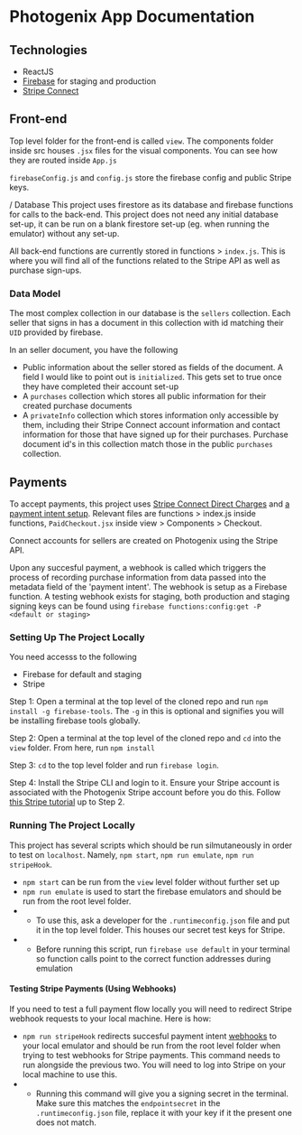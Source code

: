 # Photogenix App Documentation

## Technologies
* ReactJS
* [Firebase](https://firebase.google.com/) for staging and production
* [Stripe Connect](https://stripe.com/docs/connect) 

## Front-end
Top level folder for the front-end is called `view`. The components folder inside src houses `.jsx` files for the visual components. You can see how they are routed inside `App.js`

`firebaseConfig.js` and `config.js` store the firebase config and public Stripe keys.

/ Database
This project uses firestore as its database and firebase functions for calls to the back-end. This project does not need any initial database set-up, it can be run on a blank firestore set-up (eg. when running the emulator) without any set-up.

All back-end functions are currently stored in functions > `index.js`. This is where you will find all of the functions related to the Stripe API as well as purchase sign-ups.

### Data Model
The most complex collection in our database is the `sellers` collection. Each seller that signs in has a document in this collection with id matching their `UID` provided by firebase. 

In an seller document, you have the following
* Public information about the seller stored as fields of the document. A field I would like to point out is `initialized`. This gets set to true once they have completed their account set-up
* A `purchases` collection which stores all public information for their created purchase documents
* A `privateInfo` collection which stores information only accessible by them, including their Stripe Connect account information and contact information for those that have signed up for their purchases. Purchase document id's in this collection match those in the public `purchases` collection.

## Payments
To accept payments, this project uses [Stripe Connect Direct Charges](https://stripe.com/docs/connect/direct-charges) and [a payment intent setup](https://stripe.com/docs/connect/creating-a-payments-page). Relevant files are functions > index.js inside functions, `PaidCheckout.jsx` inside view > Components > Checkout.

Connect accounts for sellers are created on Photogenix using the Stripe API.

Upon any succesful payment, a webhook is called which triggers the process of recording purchase information from data passed into the metadata field of the 'payment intent'. The webhook is setup as a Firebase function. A testing webhook exists for staging, both production and staging signing keys can be found using `firebase functions:config:get -P <default or staging>`

### Setting Up The Project Locally
You need accesss to the following
* Firebase for default and staging
* Stripe

Step 1: Open a terminal at the top level of the cloned repo and run `npm install -g firebase-tools`. The `-g` in this is optional and signifies you will be installing firebase tools globally.

Step 2: Open a terminal at the top level of the cloned repo and `cd` into the `view` folder. From here, run `npm install`

Step 3: `cd` to the top level folder and run `firebase login`. 

Step 4: Install the Stripe CLI and login to it. Ensure your Stripe account is associated with the Photogenix Stripe account before you do this. Follow [this Stripe tutorial](https://stripe.com/docs/stripe-cli#install) up to Step 2.

### Running The Project Locally
This project has several scripts which should be run silmutaneously in order to test on `localhost`. Namely, `npm start`, `npm run emulate`, `npm run stripeHook`. 

* `npm start` can be run from the `view` level folder without further set up
* `npm run emulate` is used to start the firebase emulators and should be run from the root level folder.
* * To use this, ask a developer for the `.runtimeconfig.json` file and put it in the top level folder. This houses our secret test keys for Stripe.
* * Before running this script, run `firebase use default` in your terminal so function calls point to the correct function addresses during emulation

#### Testing Stripe Payments (Using Webhooks)

If you need to test a full payment flow locally you will need to redirect Stripe webhook requests to your local machine. Here is how:
* `npm run stripeHook` redirects succesful payment intent [webhooks](https://stripe.com/docs/webhooks) to your local emulator and should be run from the root level folder when trying to test webhooks for Stripe payments. This command needs to run alongside the previous two. You will need to log into Stripe on your local machine to use this. 
* * Running this command will give you a signing secret in the terminal. Make sure this matches the `endpointsecret` in the `.runtimeconfig.json` file, replace it with your key if it the present one does not match.